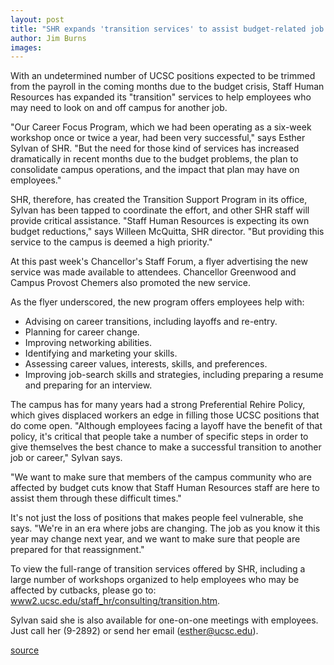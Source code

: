 ```yaml
---
layout: post
title: "SHR expands 'transition services' to assist budget-related job changes"
author: Jim Burns
images:
---
```


With an undetermined number of UCSC positions expected to be trimmed from the payroll in the coming months due to the budget crisis, Staff Human Resources has expanded its "transition" services to help employees who may need to look on and off campus for another job.

"Our Career Focus Program, which we had been operating as a six-week workshop once or twice a year, had been very successful," says Esther Sylvan of SHR. "But the need for those kind of services has increased dramatically in recent months due to the budget problems, the plan to consolidate campus operations, and the impact that plan may have on employees."

SHR, therefore, has created the Transition Support Program in its office, Sylvan has been tapped to coordinate the effort, and other SHR staff will provide critical assistance. "Staff Human Resources is expecting its own budget reductions," says Willeen McQuitta, SHR director. "But providing this service to the campus is deemed a high priority."

At this past week's Chancellor's Staff Forum, a flyer advertising the new service was made available to attendees. Chancellor Greenwood and Campus Provost Chemers also promoted the new service.

As the flyer underscored, the new program offers employees help with:

* Advising on career transitions, including layoffs and re-entry.
* Planning for career change.
* Improving networking abilities.
* Identifying and marketing your skills.
* Assessing career values, interests, skills, and preferences.
* Improving job-search skills and strategies, including preparing a resume and preparing for an interview.

The campus has for many years had a strong Preferential Rehire Policy, which gives displaced workers an edge in filling those UCSC positions that do come open. "Although employees facing a layoff have the benefit of that policy, it's critical that people take a number of specific steps in order to give themselves the best chance to make a successful transition to another job or career," Sylvan says.

"We want to make sure that members of the campus community who are affected by budget cuts know that Staff Human Resources staff are here to assist them through these difficult times."

It's not just the loss of positions that makes people feel vulnerable, she says. "We're in an era where jobs are changing. The job as you know it this year may change next year, and we want to make sure that people are prepared for that reassignment."

To view the full-range of transition services offered by SHR, including a large number of workshops organized to help employees who may be affected by cutbacks, please go to: [www2.ucsc.edu/staff_hr/consulting/transition.htm][1].

Sylvan said she is also available for one-on-one meetings with employees. Just call her (9-2892) or send her email ([esther@ucsc.edu][2]).

[1]: http://www2.ucsc.edu/staff_hr/consulting/transition.htm
[2]: mailto:esther@ucsc.edu

[source](http://www1.ucsc.edu/currents/03-04/02-23/transition.html "Permalink to transition")
